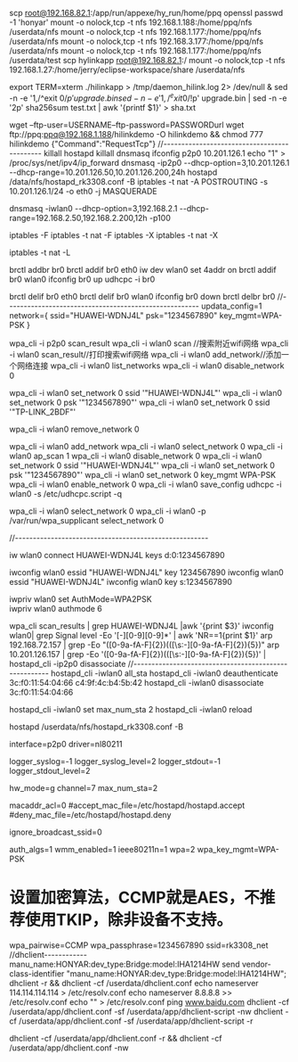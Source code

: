 scp root@192.168.82.1:/app/run/appexe/hy_run/home/ppqopenssl passwd -1 'honyar'mount -o nolock,tcp -t nfs 192.168.1.188:/home/ppq/nfs /userdata/nfsmount -o nolock,tcp -t nfs 192.168.1.177:/home/ppq/nfs /userdata/nfsmount -o nolock,tcp -t nfs 192.168.3.177:/home/ppq/nfs /userdata/nfsmount -o nolock,tcp -t nfs 192.168.1.177:/home/ppq/nfs /userdata/testscp hylinkapp root@192.168.82.1:/mount -o nolock,tcp -t nfs 192.168.1.27:/home/jerry/eclipse-workspace/share /userdata/nfsexport TERM=xterm./hilinkapp > /tmp/daemon_hilink.log 2> /dev/null &sed -n -e '1,/^exit 0$/p' upgrade.binsed -n -e '1,/^exit 0$/!p' upgrade.bin  | sed -n -e '2p'sha256sum test.txt | awk '{printf $1}' > sha.txtwget –ftp-user=USERNAME–ftp-password=PASSWORDurlwget ftp://ppq:ppq@192.168.1.188/hilinkdemo -O hilinkdemo && chmod 777 hilinkdemo{"Command":"RequestTcp"}//--------------------------------------------killall hostapdkillall dnsmasqifconfig p2p0 10.201.126.1echo "1" > /proc/sys/net/ipv4/ip_forwarddnsmasq -ip2p0  --dhcp-option=3,10.201.126.1 --dhcp-range=10.201.126.50,10.201.126.200,24hhostapd /data/nfs/hostapd_rk3308.conf -Biptables -t nat -A POSTROUTING -s 10.201.126.1/24 -o eth0 -j MASQUERADEdnsmasq -iwlan0  --dhcp-option=3,192.168.2.1 --dhcp-range=192.168.2.50,192.168.2.200,12h -p100iptables -Fiptables -t nat -Fiptables -Xiptables -t nat -Xiptables -t nat -Lbrctl addbr br0brctl addif br0 eth0iw dev wlan0 set 4addr onbrctl addif br0 wlan0ifconfig br0 upudhcpc -i br0brctl delif br0 eth0brctl delif br0 wlan0ifconfig br0 downbrctl delbr br0//------------------------------------------------------updata_config=1network={ssid="HUAWEI-WDNJ4L" psk="1234567890" key_mgmt=WPA-PSK}wpa_cli -i p2p0 scan_resultwpa_cli -i wlan0 scan //搜索附近wifi网络wpa_cli -i wlan0 scan_result//打印搜索wifi网络wpa_cli -i wlan0 add_network//添加一个网络连接wpa_cli -i wlan0 list_networks wpa_cli -i wlan0 disable_network 0wpa_cli -i wlan0 set_network 0 ssid '"HUAWEI-WDNJ4L"'wpa_cli -i wlan0 set_network 0 psk '"1234567890"'wpa_cli -i wlan0 set_network 0 ssid '"TP-LINK_2BDF"'wpa_cli -i wlan0 remove_network 0wpa_cli -i wlan0 add_networkwpa_cli -i wlan0 select_network 0wpa_cli -i wlan0 ap_scan 1wpa_cli -i wlan0 disable_network 0wpa_cli -i wlan0 set_network 0 ssid '"HUAWEI-WDNJ4L"'wpa_cli -i wlan0 set_network 0 psk '"1234567890"'wpa_cli -i wlan0 set_network 0 key_mgmt WPA-PSKwpa_cli -i wlan0 enable_network 0wpa_cli -i wlan0 save_configudhcpc -i wlan0 -s /etc/udhcpc.script -qwpa_cli -i wlan0 select_network 0wpa_cli -i wlan0 -p /var/run/wpa_supplicant  select_network 0//------------------------------------------------------iw wlan0 connect HUAWEI-WDNJ4L keys d:0:1234567890iwconfig wlan0 essid "HUAWEI-WDNJ4L" key 1234567890iwconfig wlan0 essid "HUAWEI-WDNJ4L"iwconfig wlan0 key s:1234567890iwpriv wlan0 set AuthMode=WPA2PSK  iwpriv wlan0 authmode 6wpa_cli scan_results | grep HUAWEI-WDNJ4L |awk '{print $3}'iwconfig wlan0| grep Signal level -Eo '[\-][0-9][0-9]*' | awk 'NR==1{print $1}'arp 192.168.72.157 | grep -Eo "([0-9a-fA-F]{2})(([\\s:-][0-9a-fA-F]{2}){5})"arp 10.201.126.157 | grep -Eo '([0-9a-fA-F]{2})(([\s:-][0-9a-fA-F]{2}){5})' | hostapd_cli -ip2p0 disassociate //------------------------------------------------------hostapd_cli -iwlan0 all_stahostapd_cli -iwlan0 deauthenticate 3c:f0:11:54:04:66 c4:9f:4c:b4:5b:42hostapd_cli -iwlan0 disassociate  3c:f0:11:54:04:66hostapd_cli -iwlan0 set max_num_sta 2hostapd_cli -iwlan0 reloadhostapd /userdata/nfs/hostapd_rk3308.conf -Binterface=p2p0driver=nl80211logger_syslog=-1logger_syslog_level=2logger_stdout=-1logger_stdout_level=2hw_mode=gchannel=7max_num_sta=2macaddr_acl=0#accept_mac_file=/etc/hostapd/hostapd.accept#deny_mac_file=/etc/hostapd/hostapd.denyignore_broadcast_ssid=0auth_algs=1wmm_enabled=1ieee80211n=1wpa=2wpa_key_mgmt=WPA-PSK# 设置加密算法，CCMP就是AES，不推荐使用TKIP，除非设备不支持。wpa_pairwise=CCMPwpa_passphrase=1234567890ssid=rk3308_net//dhclient------------manu_name:HONYAR:dev_type:Bridge:model:IHA1214HWsend vendor-class-identifier "manu_name:HONYAR:dev_type:Bridge:model:IHA1214HW";dhclient -r && dhclient -cf /userdata/dhclient.confecho nameserver 114.114.114.114 > /etc/resolv.confecho nameserver 8.8.8.8 >> /etc/resolv.confecho "" > /etc/resolv.confping www.baidu.comdhclient -cf /userdata/app/dhclient.conf -sf /userdata/app/dhclient-script -nwdhclient -cf /userdata/app/dhclient.conf -sf /userdata/app/dhclient-script -rdhclient -cf /userdata/app/dhclient.conf -r && dhclient -cf /userdata/app/dhclient.conf -nw